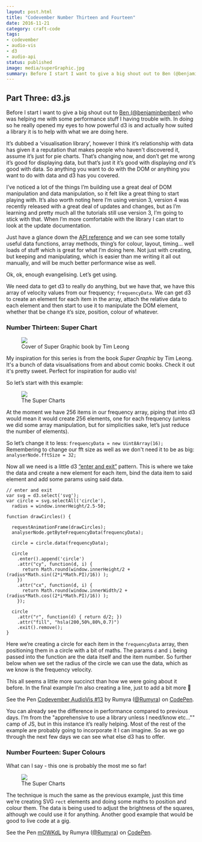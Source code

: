 ```yaml
---
layout: post.html
title: "Codevember Number Thirteen and Fourteen"
date: 2016-11-21
category: craft-code
tags:
- codevember
- audio-vis
- d3
- audio-api
status: published
image: media/superGraphic.jpg
summary: Before I start I want to give a big shout out to Ben (@benjaminbenben) who was helping me with some performance stuff I having trouble with.
---
```


## Part Three: d3.js

Before I start I want to give a big shout out to [Ben (@benjaminbenben)](https://twitter.com/benjaminbenben) who was helping me with some performance stuff I having trouble with. In doing so he really opened my eyes to how powerful d3 is and actually how suited a library it is to help with what we are doing here.

It’s dubbed a ‘visualisation library’, however I think it’s relationship with data has given it a reputation that makes people who haven't discovered it, assume it’s just for pie charts. That’s changing now, and don’t get me wrong it’s good for displaying data, but that’s just it it’s good with displaying *and* it’s good with data. So anything you want to do with the DOM or anything you want to do with data and d3 has you covered.

I’ve noticed a lot of the things I’m building use a great deal of DOM manipulation and data manipulation, so it felt like a great thing to start playing with. It’s also worth noting here I’m using version 3, version 4 was recently released with a great deal of updates and changes, but as I’m learning and pretty much all the tutorials still use version 3, I’m going to stick with that. When I’m more comfortable with the library I can start to look at the update documentation.

Just have a glance down the [API reference](https://github.com/d3/d3/blob/master/API.md) and we can see some totally useful data functions, array methods, thing’s for colour, layout, timing… well loads of stuff which is great for what I’m doing here. Not just with creating, but keeping and manipulating, which is easier than me writing it all out manually, and will be much better performance wise as well.

Ok, ok, enough evangelising. Let’s get using.

We need data to get d3 to really do anything, but we have that, we have this array of velocity values from our frequency; `frequencyData`. We can get d3 to create an element for each item in the array, attach the relative data to each element and then start to use it to manipulate the DOM element, whether that be change it’s size, position, colour of whatever.

### Number Thirteen: Super Chart

<figure>
  <img src="/media/superGraphic.jpg" />
  <figcaption>Cover of Super Graphic book by Tim Leong</figcaption>
</figure>

My inspiration for this series is from the book _Super Graphic_ by Tim Leong. It's a bunch of data visualisations from and about comic books. Check it out it's pretty sweet. Perfect for inspiration for audio vis!

So let’s start with this example:

<figure>
  <img src="/media/superCharts.jpg" />
  <figcaption>The Super Charts</figcaption>
</figure>

At the moment we have 256 items in our frequency array, piping that into d3 would mean it would create 256 elements, one for each frequency (unless we did some array manipulation, but for simplicities sake, let’s just reduce the number of elements).

So let’s change it to less: `frequencyData = new Uint8Array(16);` Remembering to change our fft size as well as we don't need it to be as big: `analyserNode.fftSize = 32;`

Now all we need is a little d3 [“enter and exit”](https://bl.ocks.org/mbostock/3808218) pattern. This is where we take the data and create a new element for each item, bind the data item to said element and add some params using said data.

<pre><code class="language-javascript">// enter and exit
var svg = d3.select('svg');
var circle = svg.selectAll('circle'),
  radius = window.innerHeight/2.5-50;

function drawCircles() {

  requestAnimationFrame(drawCircles);
  analyserNode.getByteFrequencyData(frequencyData);

  circle = circle.data(frequencyData);

  circle
    .enter().append('circle')
    .attr("cy", function(d, i) {
      return Math.round(window.innerHeight/2 + (radius*Math.sin((2*i*Math.PI)/16)) );
    })
    .attr("cx", function(d, i) {
      return Math.round(window.innerWidth/2 + (radius*Math.cos((2*i*Math.PI)/16)) );
    });

  circle
    .attr("r", function(d) { return d/2; })
    .attr("fill", "hsla(200,50%,80%,0.7)")
    .exit().remove();
}
</code></pre>

Here we’re creating a circle for each item in the `frequencyData` array, then positioning them in a circle with a bit of maths. The params `d` and `i` being passed into the function are the data itself and the item number. So further below when we set the radius of the circle we can use the data, which as we know is the frequency velocity.

This all seems a little more succinct than how we were going about it before. In the final example I’m also creating a line, just to add a bit more 🤗

<p data-height="300" data-theme-id="1345" data-slug-hash="ENWLzK" data-default-tab="js,result" data-user="Rumyra" data-embed-version="2" data-pen-title="Codevember AudioVis #13" class="codepen">See the Pen <a href="https://codepen.io/Rumyra/pen/ENWLzK/">Codevember AudioVis #13</a> by Rumyra (<a href="http://codepen.io/Rumyra">@Rumyra</a>) on <a href="http://codepen.io">CodePen</a>.</p>
<script async src="https://production-assets.codepen.io/assets/embed/ei.js"></script>

You can already see the difference in performance compared to previous days. I’m from the "apprehensive to use a library unless I need/know etc…"" camp of JS, but in this instance it’s really helping. Most of the rest of the example are probably going to incorporate it I can imagine. So as we go through the next few days we can see what else d3 has to offer.

### Number Fourteen: Super Colours

What can I say - this one is probably the most me so far!

<figure>
  <img src="/media/superColours.jpg" />
  <figcaption>The Super Charts</figcaption>
</figure>


The technique is much the same as the previous example, just this time we’re creating SVG `rect` elements and doing some maths to position and colour them. The data is being used to adjust the brightness of the squares, although we could use it for anything. Another good example that would be good to live code at a gig.

<p data-height="300" data-theme-id="1345" data-slug-hash="mOWKdL" data-default-tab="js,result" data-user="Rumyra" data-embed-version="2" data-pen-title="mOWKdL" class="codepen">See the Pen <a href="https://codepen.io/Rumyra/pen/mOWKdL/">mOWKdL</a> by Rumyra (<a href="http://codepen.io/Rumyra">@Rumyra</a>) on <a href="http://codepen.io">CodePen</a>.</p>
<script async src="https://production-assets.codepen.io/assets/embed/ei.js"></script>


